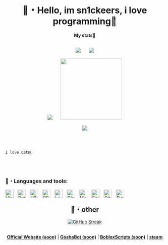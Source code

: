 <h1 align="center">🌿・Hello, im sn1ckeers, i love programming👅</h1>

<div align="center">
  <strong>My stats👅</strong>
  <div>
  <br>
    
<img src="https://github.com/user-attachments/assets/d6b53e62-142a-4953-ba42-75901df8937d">ㅤㅤ![](http://github-profile-summary-cards.vercel.app/api/cards/stats?username=sn1ckeers&theme=transparent)
  </div>
  <div>
    
![](http://github-profile-summary-cards.vercel.app/api/cards/repos-per-language?username=sn1ckeers&theme=transparent)ㅤㅤ<img src="https://github.com/user-attachments/assets/95b29f30-5daf-4eec-b196-dee6d0c65ef8" width="195">

  </div>

![](http://github-profile-summary-cards.vercel.app/api/cards/profile-details?username=sn1ckeers&theme=transparent)
</div>
<br>
<br>

```
I love cats👅
```

<br>
<br>
<h3>🌺・Languages and tools: </h3>

<div>
  <img align="left" alt="Visual Studio Code" width="26px" src="https://cdn.jsdelivr.net/gh/devicons/devicon/icons/vscode/vscode-original.svg" style="padding-right:10px;" />‏‎
  <img align="left" alt="Python" width="26px" src="https://cdn.jsdelivr.net/gh/devicons/devicon@latest/icons/python/python-original.svg" style="padding-right:10px;" />
  <img align="left" alt="HTML5" width="26px" src="https://cdn.jsdelivr.net/gh/devicons/devicon/icons/html5/html5-original.svg" style="padding-right:10px;" />
  <img align="left" alt="CSS3" width="26px" src="https://cdn.jsdelivr.net/gh/devicons/devicon/icons/css3/css3-original.svg" style="padding-right:10px;" />
  <img align="left" alt="Lua" width="26px" src="https://cdn.jsdelivr.net/gh/devicons/devicon/icons/lua/lua-original.svg" style="padding-right:10px;" />
  <img align="left" alt="Discord" width="26px" src="https://raw.githubusercontent.com/fabsch2003/old-discord-icon/main/app.ico" style="padding-right:10px;" />
  <img align="left" alt="MongoDB" width="26px" src="https://cdn.jsdelivr.net/gh/devicons/devicon/icons/mongodb/mongodb-original.svg" style="padding-right:10px;" />
  <img align="left" alt="Sqlite" width="26px" src="https://cdn.jsdelivr.net/gh/devicons/devicon/icons/sqlite/sqlite-original.svg" style="padding-right:10px;" />
  <img align="left" alt="GitHub" width="26px" src="https://user-images.githubusercontent.com/3369400/139447912-e0f43f33-6d9f-45f8-be46-2df5bbc91289.png" style="padding-right:10px;" />
  <img align="left" alt="Figma" width="26px" src="https://cdn.jsdelivr.net/gh/devicons/devicon/icons/figma/figma-original.svg" style="padding-right:10px;" />
</div>


<h2 align="center">👅・other</h2>

<div align="center">
  
[![GitHub Streak](https://github-readme-streak-stats.herokuapp.com/?user=sn1ckeers&theme=transparent)](https://git.io/streak-stats)
<br>
<br>
</div>

<div align="center">
<strong><a href="">Official Website (soon)</a></strong> |
<strong><a href="">GoshaBot (soon)</a></strong> |
<strong><a href="">BobloxScripts (soon)</a></strong> |
<strong><a href="https://steamcommunity.com/profiles/76561199195158068/">steam</a></strong>
</div>

